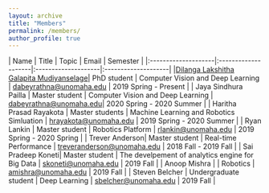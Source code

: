 ```yaml
---
layout: archive
title: "Members"
permalink: /members/
author_profile: true
---
```


|         Name        |     Title           |       Topic         |   Email             | Semester             |
|:--------------------|:--------------------|:--------------------|:--------------------| 
|[Dilanga Lakshitha Galapita Mudiyanselage](https://dabeyrathna.github.io/)| PhD student | Computer Vision and Deep Learning | dabeyrathna@unomaha.edu | 2019 Spring - Present |
| Jaya Sindhura Pailla | Master student | Computer Vision and Deep Learning | dabeyrathna@unomaha.edu| 2020 Spring - 2020 Summer |
| Haritha Prasad Rayakota | Master students | Machine Learning and Robotics Simluation | hrayakota@unomaha.edu | 2019 Spring - 2020 Summer |
| Ryan Lankin | Master student | Robotics Platform | rlankin@unomaha.edu | 2019 Spring - 2020 Spring |
| Trever Anderson| Master student | Real-time Performance |  treveranderson@unomaha.edu | 2018 Fall - 2019 Fall |
| Sai Pradeep Koneti| Master student | The develpement of analytics engine for Big Data |  skoneti@unomaha.edu | 2019 Fall |
| Anoop Mishra   |                      | Robotics    | amishra@unomaha.edu  | 2019 Fall |
| Steven Belcher | Undergraduate student | Deep Learning    | sbelcher@unomaha.edu | 2019 Fall |

